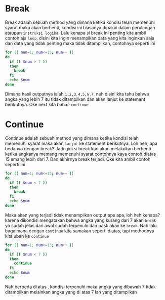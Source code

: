 Break
=====
Break adalah sebuah method yang dimana ketika kondisi telah memenuhi syarat maka akan berhenti, kondisi ini biasanya dipakai dalam perulangan ataupun `instruksi logika`. Lalu kenapa si break ini penting kita ambil contoh aja `loop`, disini kita ingin menampikan data yang kita inginkan saja dan data yang tidak penting maka tidak ditampilkan, contohnya seperti ini

```bash
for (( num=1; num<=15; num++ ))
do
  if (( $num > 7 ))
  then
    break
  fi
  echo $num
done
```

Dimana hasil outputnya ialah `1,2,3,4,5,6,7`, nah disini kita tahu bahwa angka yang lebih 7 itu tidak ditampilkan dan akan lanjut ke statement berikutnya. Oke next kita bahas `continue`

Continue
========
Continue adalah sebuah method yang dimana ketika kondisi telah memenuhi syarat maka akan `lanjut` ke statement berikutnya. Loh heh, apa bedanya dengan break? Jadi gini si break kan akan melakukan berhenti ketika angkanya memang memenuhi syarat contohnya kaya contoh diatas 15 emang lebih dari 7. Dan akhirnya break terjadi. Oke kita ambil contoh seperti ini

```bash
for (( num=1; num<=15; num++ ))
do
  if (( $num < 7 ))
  then
    break
  fi
  echo $num
done
```

Maka akan yang terjadi tidak menampilkan output apa apa, loh heh kenapa? karena dikondisi mengatakan bahwa angka yang kurang dari 7 akan `break` yo sudah jelas dari awal sudah terpenuhi dan pasti akan ke `break`. Nah lalu bagaimana dengan `continue` kita samakan seperti diatas, tapi methodnya kita ubah ke `continue`

```bash
for (( num=1; num<=15; num++ ))
do
  if (( $num < 7 ))
  then
    continue
  fi
  echo $num
done
```
Nah berbeda di atas , kondisi terpenuhi maka angka yang dibawah 7 tidak ditampilkan melainkan angka yang di atas 7 lah yang ditampilkan
